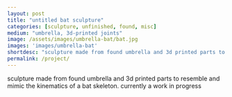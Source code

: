 ```yaml
---
layout: post
title: "untitled bat sculpture"
categories: [sculpture, unfinished, found, misc]
medium: "umbrella, 3d-printed joints"
image: /assets/images/umbrella-bat/bat.jpg
images: 'images/umbrella-bat'
shortdesc: "sculpture made from found umbrella and 3d printed parts to resemble and mimic the kinematics of a bat skeleton. currently a work in progress"
permalink: /project/
---
```


sculpture made from found umbrella and 3d printed parts to resemble and mimic the kinematics of a bat skeleton. currently a work in progress